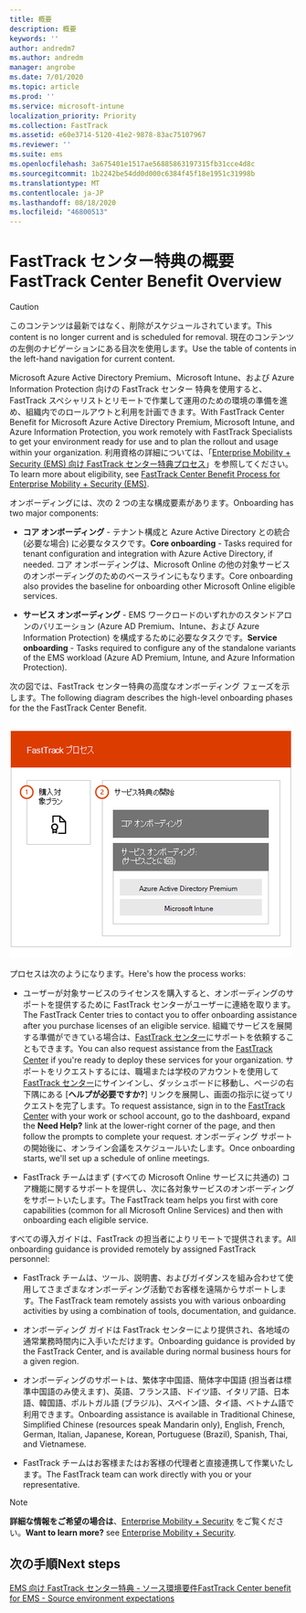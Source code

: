 ```yaml
---
title: 概要
description: 概要
keywords: ''
author: andredm7
ms.author: andredm
manager: angrobe
ms.date: 7/01/2020
ms.topic: article
ms.prod: ''
ms.service: microsoft-intune
localization_priority: Priority
ms.collection: FastTrack
ms.assetid: e60e3714-5120-41e2-9878-83ac75107967
ms.reviewer: ''
ms.suite: ems
ms.openlocfilehash: 3a675401e1517ae56885863197315fb31cce4d8c
ms.sourcegitcommit: 1b2242be54dd0d000c6384f45f18e1951c31998b
ms.translationtype: MT
ms.contentlocale: ja-JP
ms.lasthandoff: 08/18/2020
ms.locfileid: "46800513"
---
```

# <a name="fasttrack-center-benefit-overview"></a><span data-ttu-id="ca2fa-103">FastTrack センター特典の概要</span><span class="sxs-lookup"><span data-stu-id="ca2fa-103">FastTrack Center Benefit Overview</span></span>

> [!CAUTION]
> <span data-ttu-id="ca2fa-104">このコンテンツは最新ではなく、削除がスケジュールされています。</span><span class="sxs-lookup"><span data-stu-id="ca2fa-104">This content is no longer current and is scheduled for removal.</span></span> <span data-ttu-id="ca2fa-105">現在のコンテンツの左側のナビゲーションにある目次を使用します。</span><span class="sxs-lookup"><span data-stu-id="ca2fa-105">Use the table of contents in the left-hand navigation for current content.</span></span>

<span data-ttu-id="ca2fa-106">Microsoft Azure Active Directory Premium、Microsoft Intune、および Azure Information Protection 向けの FastTrack センター 特典を使用すると、FastTrack スペシャリストとリモートで作業して運用のための環境の準備を進め、組織内でのロールアウトと利用を計画できます。</span><span class="sxs-lookup"><span data-stu-id="ca2fa-106">With FastTrack Center Benefit for Microsoft Azure Active Directory Premium, Microsoft Intune, and Azure Information Protection, you work remotely with FastTrack Specialists to get your environment ready for use and to plan the rollout and usage within your organization.</span></span> <span data-ttu-id="ca2fa-107">利用資格の詳細については、「[Enterprise Mobility + Security (EMS) 向け FastTrack センター特典プロセス](EMS-fasttrack-process.md)」を参照してください。</span><span class="sxs-lookup"><span data-stu-id="ca2fa-107">To learn more about eligibility, see [FastTrack Center Benefit Process for Enterprise Mobility + Security (EMS)](EMS-fasttrack-process.md).</span></span>

<span data-ttu-id="ca2fa-108">オンボーディングには、次の 2 つの主な構成要素があります。</span><span class="sxs-lookup"><span data-stu-id="ca2fa-108">Onboarding has two major components:</span></span>

-   <span data-ttu-id="ca2fa-109">**コア オンボーディング** - テナント構成と Azure Active Directory との統合 (必要な場合) に必要なタスクです。</span><span class="sxs-lookup"><span data-stu-id="ca2fa-109">**Core onboarding** - Tasks required for tenant configuration and integration with Azure Active Directory, if needed.</span></span> <span data-ttu-id="ca2fa-110">コア オンボーディングは、Microsoft Online の他の対象サービスのオンボーディングのためのベースラインにもなります。</span><span class="sxs-lookup"><span data-stu-id="ca2fa-110">Core onboarding also provides the baseline for onboarding other Microsoft Online eligible services.</span></span>

-   <span data-ttu-id="ca2fa-111">**サービス オンボーディング** - EMS ワークロードのいずれかのスタンドアロンのバリエーション (Azure AD Premium、Intune、および Azure Information Protection) を構成するために必要なタスクです。</span><span class="sxs-lookup"><span data-stu-id="ca2fa-111">**Service onboarding** - Tasks required to configure any of the standalone variants of the EMS workload (Azure AD Premium, Intune, and Azure Information Protection).</span></span>

<span data-ttu-id="ca2fa-112">次の図では、FastTrack センター特典の高度なオンボーディング フェーズを示します。</span><span class="sxs-lookup"><span data-stu-id="ca2fa-112">The following diagram describes the high-level onboarding phases for the the FastTrack Center Benefit.</span></span>

![FastTrack センター特典の利用のための高度なオンボーディング フェーズ](./media/ft-onboarding-process.png)

<span data-ttu-id="ca2fa-114">プロセスは次のようになります。</span><span class="sxs-lookup"><span data-stu-id="ca2fa-114">Here's how the process works:</span></span>

- <span data-ttu-id="ca2fa-115">ユーザーが対象サービスのライセンスを購入すると、オンボーディングのサポートを提供するために FastTrack センターがユーザーに連絡を取ります。</span><span class="sxs-lookup"><span data-stu-id="ca2fa-115">The FastTrack Center tries to contact you to offer onboarding assistance after you purchase licenses of an eligible service.</span></span> <span data-ttu-id="ca2fa-116">組織でサービスを展開する準備ができている場合は、[FastTrack センター](https://go.microsoft.com/fwlink/?linkid=780698)にサポートを依頼することもできます。</span><span class="sxs-lookup"><span data-stu-id="ca2fa-116">You can also request assistance from the [FastTrack Center](https://go.microsoft.com/fwlink/?linkid=780698) if you're ready to deploy these services for your organization.</span></span> <span data-ttu-id="ca2fa-117">サポートをリクエストするには、職場または学校のアカウントを使用して[ FastTrack センター](https://go.microsoft.com/fwlink/?linkid=780698)にサインインし、ダッシュボードに移動し、ページの右下隅にある [**ヘルプが必要ですか?**] リンクを展開し、画面の指示に従ってリクエストを完了します。</span><span class="sxs-lookup"><span data-stu-id="ca2fa-117">To request assistance, sign in to the [FastTrack Center](https://go.microsoft.com/fwlink/?linkid=780698) with your work or school account, go to the dashboard, expand the **Need Help?** link at the lower-right corner of the page, and then follow the prompts to complete your request.</span></span> <span data-ttu-id="ca2fa-118">オンボーディング サポートの開始後に、オンライン会議をスケジュールいたします。</span><span class="sxs-lookup"><span data-stu-id="ca2fa-118">Once onboarding starts, we'll set up a schedule of online meetings.</span></span>

-   <span data-ttu-id="ca2fa-119">FastTrack チームはまず (すべての Microsoft Online サービスに共通の) コア機能に関するサポートを提供し、次に各対象サービスのオンボーディングをサポートいたします。</span><span class="sxs-lookup"><span data-stu-id="ca2fa-119">The FastTrack team helps you first with core capabilities (common for all Microsoft Online Services) and then with onboarding each eligible service.</span></span>

<span data-ttu-id="ca2fa-120">すべての導入ガイドは、FastTrack の担当者によりリモートで提供されます。</span><span class="sxs-lookup"><span data-stu-id="ca2fa-120">All onboarding guidance is provided remotely by assigned FastTrack personnel:</span></span>

-   <span data-ttu-id="ca2fa-121">FastTrack チームは、ツール、説明書、およびガイダンスを組み合わせて使用してさまざまなオンボーディング活動でお客様を遠隔からサポートします。</span><span class="sxs-lookup"><span data-stu-id="ca2fa-121">The FastTrack team remotely assists you with various onboarding activities by using a combination of tools, documentation, and guidance.</span></span>

-   <span data-ttu-id="ca2fa-122">オンボーディング ガイドは FastTrack センターにより提供され、各地域の通常業務時間内に入手いただけます。</span><span class="sxs-lookup"><span data-stu-id="ca2fa-122">Onboarding guidance is provided by the FastTrack Center, and is available during normal business hours for a given region.</span></span>

-   <span data-ttu-id="ca2fa-123">オンボーディングのサポートは、繁体字中国語、簡体字中国語 (担当者は標準中国語のみ使えます)、英語、フランス語、ドイツ語、イタリア語、日本語、韓国語、ポルトガル語 (ブラジル)、スペイン語、タイ語、ベトナム語で利用できます。</span><span class="sxs-lookup"><span data-stu-id="ca2fa-123">Onboarding assistance is available in Traditional Chinese, Simplified Chinese (resources speak Mandarin only), English, French, German, Italian, Japanese, Korean, Portuguese (Brazil), Spanish, Thai, and Vietnamese.</span></span>

-   <span data-ttu-id="ca2fa-124">FastTrack チームはお客様またはお客様の代理者と直接連携して作業いたします。</span><span class="sxs-lookup"><span data-stu-id="ca2fa-124">The FastTrack team can work directly with you or your representative.</span></span>

> [!NOTE]
> <span data-ttu-id="ca2fa-125">**詳細な情報をご希望の場合は**、[Enterprise Mobility + Security](https://www.microsoft.com/cloud-platform/enterprise-mobility) をご覧ください。</span><span class="sxs-lookup"><span data-stu-id="ca2fa-125">**Want to learn more?** see [Enterprise Mobility + Security](https://www.microsoft.com/cloud-platform/enterprise-mobility).</span></span>

## <a name="next-steps"></a><span data-ttu-id="ca2fa-126">次の手順</span><span class="sxs-lookup"><span data-stu-id="ca2fa-126">Next steps</span></span>

[<span data-ttu-id="ca2fa-127">EMS 向け FastTrack センター特典 - ソース環境要件</span><span class="sxs-lookup"><span data-stu-id="ca2fa-127">FastTrack Center benefit for EMS - Source environment expectations</span></span>](EMS-source-environment-expectations.md)

